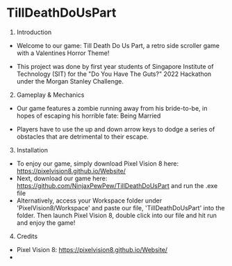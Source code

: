 # TillDeathDoUsPart

1) Introduction 
- Welcome to our game: Till Death Do Us Part, a retro side scroller game with a Valentines Horror Theme! 

- This project was done by first year students of Singapore Institute of Technology (SIT)
 for the "Do You Have The Guts?" 2022 Hackathon under the Morgan Stanley Challenge.

	
2) Gameplay & Mechanics

- Our game features a zombie running away from his bride-to-be, in hopes of escaping his horrible fate: Being Married 

- Players have to use the up and down arrow keys to dodge a series of obstacles that are detrimental to their escape. 
	
3) Installation 

- To enjoy our game, simply download Pixel Vision 8 here: https://pixelvision8.github.io/Website/
- Next, download our game here: https://github.com/NinjaxPewPew/TillDeathDoUsPart and run the .exe file
- Alternatively, access your Workspace folder under 'PixelVision8/Workspace' and paste our file, 'TillDeathDoUsPart' into the folder.
Then launch Pixel Vision 8, double click into our file and hit run and enjoy the game!

4) Credits
- Pixel Vision 8: https://pixelvision8.github.io/Website/
- 
